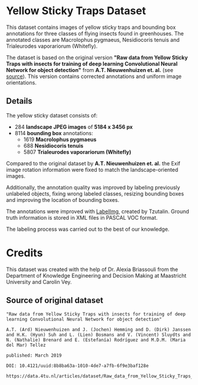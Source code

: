 # Yellow Sticky Traps Dataset
This dataset contains images of yellow sticky traps and bounding box annotations for three classes of flying insects found in greenhouses.
The annotated classes are Macrolophus pygmaeus, Nesidiocoris tenuis and Trialeurodes vaporariorum (Whitefly).

The dataset is based on the original version **"Raw data from Yellow Sticky Traps with insects for training of deep learning Convolutional Neural Network for object detection"** from **A.T. Nieuwenhuizen et. al.** (see [source](https://data.4tu.nl/articles/dataset/Raw_data_from_Yellow_Sticky_Traps_with_insects_for_training_of_deep_learning_Convolutional_Neural_Network_for_object_detection/12707066)).
This version contains corrected annotations and uniform image orientations.

## Details
The yellow sticky dataset consists of:
* 284 **landscape JPEG images** of **5184 x 3456 px**
* 8114 **bounding box** annotations:
    * 1619 **Macrolophus pygmaeus**
    * 688 **Nesidiocoris tenuis**
    * 5807 **Trialeurodes vaporariorum (Whitefly)**

Compared to the original dataset by **A.T. Nieuwenhuizen et. al.** the Exif image rotation information were fixed to match the landscape-oriented images.

Additionally, the annotation quality was improved by labeling previously unlabeled objects, fixing wrong labeled classes, resizing bounding boxes and improving the location of bounding boxes.

The annotations were improved with [LabelImg](https://github.com/tzutalin/labelImg), created by Tzutalin. Ground truth information is stored in XML files in PASCAL VOC format.

The labeling process was carried out to the best of our knowledge.

# Credits
This dataset was created with the help of Dr. Alexia Briassouli from the Department of Knowledge Engineering and Decision Making at Maastricht University and Carolin Vey.

## Source of original dataset
```
"Raw data from Yellow Sticky Traps with insects for training of deep learning Convolutional Neural Network for object detection"

A.T. (Ard) Nieuwenhuizen and J. (Jochen) Hemming and D. (Dirk) Janssen and H.K. (Hyun) Suh and L. (Lien) Bosmans and V. (Vincent) Sluydts and N. (Nathalie) Brenard and E. (Estefanía) Rodríguez and M.D.M. (Maria del Mar) Tellez

published: March 2019

DOI: 10.4121/uuid:8b8ba63a-1010-4de7-a7fb-6f9e3baf128e

https://data.4tu.nl/articles/dataset/Raw_data_from_Yellow_Sticky_Traps_with_insects_for_training_of_deep_learning_Convolutional_Neural_Network_for_object_detection/12707066
```
